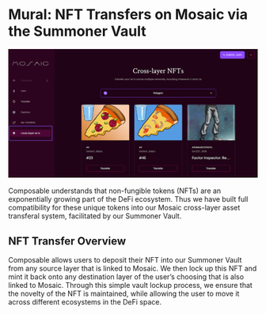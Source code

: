 # Mural: NFT Transfers on Mosaic via the Summoner Vault

![mural_interface](./mural-interface.png)


Composable understands that non-fungible tokens (NFTs) are an exponentially growing part of the DeFi ecosystem. Thus we 
have built full compatibility for these unique tokens into our Mosaic cross-layer asset transferal system, facilitated 
by our Summoner Vault.

## NFT Transfer Overview

Composable allows users to deposit their NFT into our Summoner Vault from any source layer that is linked to Mosaic. 
We then lock up this NFT and mint it back onto any destination layer of the user’s choosing that is also linked to 
Mosaic. Through this simple vault lockup process, we ensure that the novelty of the NFT is maintained, while allowing 
the user to move it across different ecosystems in the DeFi space.

